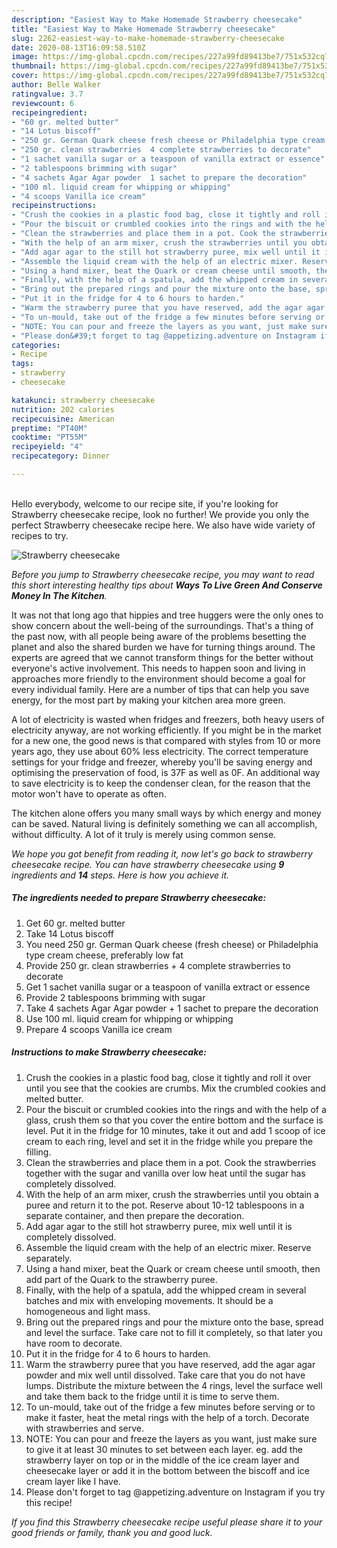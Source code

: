 ```yaml
---
description: "Easiest Way to Make Homemade Strawberry cheesecake"
title: "Easiest Way to Make Homemade Strawberry cheesecake"
slug: 2262-easiest-way-to-make-homemade-strawberry-cheesecake
date: 2020-08-13T16:09:58.510Z
image: https://img-global.cpcdn.com/recipes/227a99fd89413be7/751x532cq70/strawberry-cheesecake-recipe-main-photo.jpg
thumbnail: https://img-global.cpcdn.com/recipes/227a99fd89413be7/751x532cq70/strawberry-cheesecake-recipe-main-photo.jpg
cover: https://img-global.cpcdn.com/recipes/227a99fd89413be7/751x532cq70/strawberry-cheesecake-recipe-main-photo.jpg
author: Belle Walker
ratingvalue: 3.7
reviewcount: 6
recipeingredient:
- "60 gr. melted butter"
- "14 Lotus biscoff"
- "250 gr. German Quark cheese fresh cheese or Philadelphia type cream cheese preferably low fat"
- "250 gr. clean strawberries  4 complete strawberries to decorate"
- "1 sachet vanilla sugar or a teaspoon of vanilla extract or essence"
- "2 tablespoons brimming with sugar"
- "4 sachets Agar Agar powder  1 sachet to prepare the decoration"
- "100 ml. liquid cream for whipping or whipping"
- "4 scoops Vanilla ice cream"
recipeinstructions:
- "Crush the cookies in a plastic food bag, close it tightly and roll it over until you see that the cookies are crumbs. Mix the crumbled cookies and melted butter."
- "Pour the biscuit or crumbled cookies into the rings and with the help of a glass, crush them so that you cover the entire bottom and the surface is level. Put it in the fridge for 10 minutes, take it out and add 1 scoop of ice cream to each ring, level and set it in the fridge while you prepare the filling."
- "Clean the strawberries and place them in a pot. Cook the strawberries together with the sugar and vanilla over low heat until the sugar has completely dissolved."
- "With the help of an arm mixer, crush the strawberries until you obtain a puree and return it to the pot. Reserve about 10-12 tablespoons in a separate container, and then prepare the decoration."
- "Add agar agar to the still hot strawberry puree, mix well until it is completely dissolved."
- "Assemble the liquid cream with the help of an electric mixer. Reserve separately."
- "Using a hand mixer, beat the Quark or cream cheese until smooth, then add part of the Quark to the strawberry puree."
- "Finally, with the help of a spatula, add the whipped cream in several batches and mix with enveloping movements. It should be a homogeneous and light mass."
- "Bring out the prepared rings and pour the mixture onto the base, spread and level the surface. Take care not to fill it completely, so that later you have room to decorate."
- "Put it in the fridge for 4 to 6 hours to harden."
- "Warm the strawberry puree that you have reserved, add the agar agar powder and mix well until dissolved. Take care that you do not have lumps. Distribute the mixture between the 4 rings, level the surface well and take them back to the fridge until it is time to serve them."
- "To un-mould, take out of the fridge a few minutes before serving or to make it faster, heat the metal rings with the help of a torch. Decorate with strawberries and serve."
- "NOTE: You can pour and freeze the layers as you want, just make sure to give it at least 30 minutes to set between each layer. eg. add the strawberry layer on top or in the middle of the ice cream layer and cheesecake layer or add it in the bottom between the biscoff and ice cream layer like I have."
- "Please don&#39;t forget to tag @appetizing.adventure on Instagram if you try this recipe!"
categories:
- Recipe
tags:
- strawberry
- cheesecake

katakunci: strawberry cheesecake 
nutrition: 202 calories
recipecuisine: American
preptime: "PT40M"
cooktime: "PT55M"
recipeyield: "4"
recipecategory: Dinner

---
```

<br>
Hello everybody, welcome to our recipe site, if you're looking for Strawberry cheesecake recipe, look no further! We provide you only the perfect Strawberry cheesecake recipe here. We also have wide variety of recipes to try.
<br>


![Strawberry cheesecake](https://img-global.cpcdn.com/recipes/227a99fd89413be7/751x532cq70/strawberry-cheesecake-recipe-main-photo.jpg)

<i>Before you jump to Strawberry cheesecake recipe, you may want to read this short interesting healthy tips about 
<strong>Ways To Live Green And Conserve Money In The Kitchen</strong>.</i>
</br>

It was not that long ago that hippies and tree huggers were the only ones to show concern about the well-being of the surroundings. That's a thing of the past now, with all people being aware of the problems besetting the planet and also the shared burden we have for turning things around. The experts are agreed that we cannot transform things for the better without everyone's active involvement. This needs to happen soon and living in approaches more friendly to the environment should become a goal for every individual family. Here are a number of tips that can help you save energy, for the most part by making your kitchen area more green.

A lot of electricity is wasted when fridges and freezers, both heavy users of electricity anyway, are not working efficiently. If you might be in the market for a new one, the good news is that compared with styles from 10 or more years ago, they use about 60% less electricity. The correct temperature settings for your fridge and freezer, whereby you'll be saving energy and optimising the preservation of food, is 37F as well as 0F. An additional way to save electricity is to keep the condenser clean, for the reason that the motor won't have to operate as often.

The kitchen alone offers you many small ways by which energy and money can be saved. Natural living is definitely something we can all accomplish, without difficulty. A lot of it truly is merely using common sense.


<i>We hope you got benefit from reading it, now let's go back to strawberry cheesecake recipe. You can have strawberry cheesecake using <strong>9</strong> ingredients and <strong>14</strong> steps. Here is how you achieve it.
</i>

##### The ingredients needed to prepare Strawberry cheesecake:

1. Get 60 gr. melted butter
1. Take 14 Lotus biscoff
1. You need 250 gr. German Quark cheese (fresh cheese) or Philadelphia type cream cheese, preferably low fat
1. Provide 250 gr. clean strawberries + 4 complete strawberries to decorate
1. Get 1 sachet vanilla sugar or a teaspoon of vanilla extract or essence
1. Provide 2 tablespoons brimming with sugar
1. Take 4 sachets Agar Agar powder + 1 sachet to prepare the decoration
1. Use 100 ml. liquid cream for whipping or whipping
1. Prepare 4 scoops Vanilla ice cream


##### Instructions to make Strawberry cheesecake:

1. Crush the cookies in a plastic food bag, close it tightly and roll it over until you see that the cookies are crumbs. Mix the crumbled cookies and melted butter.
1. Pour the biscuit or crumbled cookies into the rings and with the help of a glass, crush them so that you cover the entire bottom and the surface is level. Put it in the fridge for 10 minutes, take it out and add 1 scoop of ice cream to each ring, level and set it in the fridge while you prepare the filling.
1. Clean the strawberries and place them in a pot. Cook the strawberries together with the sugar and vanilla over low heat until the sugar has completely dissolved.
1. With the help of an arm mixer, crush the strawberries until you obtain a puree and return it to the pot. Reserve about 10-12 tablespoons in a separate container, and then prepare the decoration.
1. Add agar agar to the still hot strawberry puree, mix well until it is completely dissolved.
1. Assemble the liquid cream with the help of an electric mixer. Reserve separately.
1. Using a hand mixer, beat the Quark or cream cheese until smooth, then add part of the Quark to the strawberry puree.
1. Finally, with the help of a spatula, add the whipped cream in several batches and mix with enveloping movements. It should be a homogeneous and light mass.
1. Bring out the prepared rings and pour the mixture onto the base, spread and level the surface. Take care not to fill it completely, so that later you have room to decorate.
1. Put it in the fridge for 4 to 6 hours to harden.
1. Warm the strawberry puree that you have reserved, add the agar agar powder and mix well until dissolved. Take care that you do not have lumps. Distribute the mixture between the 4 rings, level the surface well and take them back to the fridge until it is time to serve them.
1. To un-mould, take out of the fridge a few minutes before serving or to make it faster, heat the metal rings with the help of a torch. Decorate with strawberries and serve.
1. NOTE: You can pour and freeze the layers as you want, just make sure to give it at least 30 minutes to set between each layer. eg. add the strawberry layer on top or in the middle of the ice cream layer and cheesecake layer or add it in the bottom between the biscoff and ice cream layer like I have.
1. Please don&#39;t forget to tag @appetizing.adventure on Instagram if you try this recipe!


<i>If you find this Strawberry cheesecake recipe useful please share it to your good friends or family, thank you and good luck.</i>
